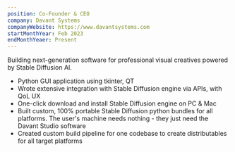 ```yaml
---
position: Co-Founder & CEO
company: Davant Systems
companyWebsite: https://www.davantsystems.com
startMonthYear: Feb 2023
endMonthYeaer: Present
---
```


Building next-generation software for professional visual creatives powered by Stable Diffusion AI.

- Python GUI application using tkinter, QT
- Wrote extensive integration with Stable Diffusion engine via APIs, with QoL UX
- One-click download and install Stable Diffusion engine on PC & Mac
- Built custom, 100% portable Stable Diffusion python bundles for all platforms. The user's machine needs nothing - they just need the Davant Studio software
- Created custom build pipeline for one codebase to create distributables for all target platforms